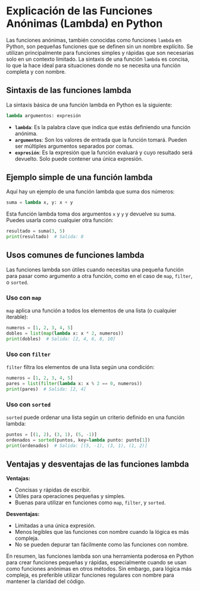 
# Explicación de las Funciones Anónimas (Lambda) en Python

Las funciones anónimas, también conocidas como funciones `lambda` en Python, son pequeñas funciones que se definen sin un nombre explícito. Se utilizan principalmente para funciones simples y rápidas que son necesarias solo en un contexto limitado. La sintaxis de una función `lambda` es concisa, lo que la hace ideal para situaciones donde no se necesita una función completa y con nombre.

## Sintaxis de las funciones lambda

La sintaxis básica de una función lambda en Python es la siguiente:

```python
lambda argumentos: expresión
```

- **`lambda`**: Es la palabra clave que indica que estás definiendo una función anónima.
- **`argumentos`**: Son los valores de entrada que la función tomará. Pueden ser múltiples argumentos separados por comas.
- **`expresión`**: Es la expresión que la función evaluará y cuyo resultado será devuelto. Solo puede contener una única expresión.

## Ejemplo simple de una función lambda

Aquí hay un ejemplo de una función lambda que suma dos números:

```python
suma = lambda x, y: x + y
```

Esta función lambda toma dos argumentos `x` y `y` y devuelve su suma. Puedes usarla como cualquier otra función:

```python
resultado = suma(3, 5)
print(resultado)  # Salida: 8
```

## Usos comunes de funciones lambda

Las funciones lambda son útiles cuando necesitas una pequeña función para pasar como argumento a otra función, como en el caso de `map`, `filter`, o `sorted`.

### Uso con `map`
`map` aplica una función a todos los elementos de una lista (o cualquier iterable):

```python
numeros = [1, 2, 3, 4, 5]
dobles = list(map(lambda x: x * 2, numeros))
print(dobles)  # Salida: [2, 4, 6, 8, 10]
```

### Uso con `filter`
`filter` filtra los elementos de una lista según una condición:

```python
numeros = [1, 2, 3, 4, 5]
pares = list(filter(lambda x: x % 2 == 0, numeros))
print(pares)  # Salida: [2, 4]
```

### Uso con `sorted`
`sorted` puede ordenar una lista según un criterio definido en una función lambda:

```python
puntos = [(1, 2), (3, 1), (5, -1)]
ordenados = sorted(puntos, key=lambda punto: punto[1])
print(ordenados)  # Salida: [(5, -1), (3, 1), (1, 2)]
```

## Ventajas y desventajas de las funciones lambda

**Ventajas:**
- Concisas y rápidas de escribir.
- Útiles para operaciones pequeñas y simples.
- Buenas para utilizar en funciones como `map`, `filter`, y `sorted`.

**Desventajas:**
- Limitadas a una única expresión.
- Menos legibles que las funciones con nombre cuando la lógica es más compleja.
- No se pueden depurar tan fácilmente como las funciones con nombre.

En resumen, las funciones lambda son una herramienta poderosa en Python para crear funciones pequeñas y rápidas, especialmente cuando se usan como funciones anónimas en otros métodos. Sin embargo, para lógica más compleja, es preferible utilizar funciones regulares con nombre para mantener la claridad del código.
